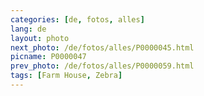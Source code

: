 ```yaml
---
categories: [de, fotos, alles]
lang: de
layout: photo
next_photo: /de/fotos/alles/P0000045.html
picname: P0000047
prev_photo: /de/fotos/alles/P0000059.html
tags: [Farm House, Zebra]
---
```

